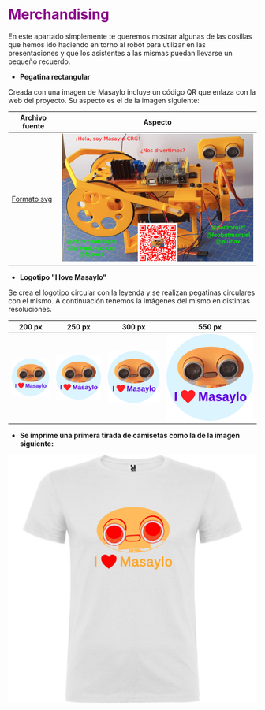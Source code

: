 # <FONT COLOR=#8B008B>Merchandising</font>
En este apartado simplemente te queremos mostrar algunas de las cosillas que hemos ido haciendo en torno al robot para utilizar en las presentaciones y que los asistentes a las mismas puedan llevarse un pequeño recuerdo.

* **Pegatina rectangular**

Creada con una imagen de Masaylo incluye un código QR que enlaza con la web del proyecto. Su aspecto es el de la imagen siguiente:

<center>

| Archivo fuente | Aspecto |
|---|:-:|
| [Formato svg](../img/merchandising/pegatina-rectangular/pegatina.svg) | ![Imagen de la pegatina](../img/merchandising/pegatina-rectangular/pegatina.png) |

</center>

* **Logotipo "I love Masaylo"**

Se crea el logotipo circular con la leyenda y se realizan pegatinas circulares con el mismo. A continuación tenemos la imágenes del mismo en distintas resoluciones.

<center>

| 200 px | 250 px | 300 px | 550 px |
|:-:|:-:|:-:|:-:|
| ![200 px](../img/merchandising/logo/logo-masaylo-cir-200.png) | ![250 px](../img/merchandising/logo/logo-masaylo-cir-250.png) | ![300 px](../img/merchandising/logo/logo-masaylo-cir-300.png) | ![550 px](../img/merchandising/logo/logo-masaylo-cir-550.png) |

</center>

* **Se imprime una primera tirada de camisetas como la de la imagen siguiente:**

<center>

![Camiseta blanca con logo Masaylo](../img/merchandising/camiseta/camiseta.jpeg)

</center>
